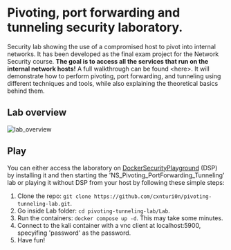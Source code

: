 # Pivoting, port forwarding and tunneling security laboratory.

Security lab showing the use of a compromised host to pivot into internal networks. It has been developed as the final exam project for the Network Security course.
**The goal is to access all the services that run on the internal network hosts!** A full walkthrough can be found \<here\>. It will demonstrate how to perform pivoting, port forwarding, and tunneling using different techniques and tools, while also explaining the theoretical basics behind them.
## Lab overview
![lab_overview](https://github.com/cxnturi0n/pivoting-tunneling-lab/assets/75443422/657bda3a-cd7b-42f7-acdc-fc0b3fafa838)
## Play
You can either access the laboratory on [DockerSecurityPlayground](https://github.com/DockerSecurityPlayground/DSP) (DSP) by installing it and then starting the 'NS_Pivoting_PortForwarding_Tunneling' lab or playing it without DSP from your host by following these simple steps:
1. Clone the repo: ```git clone https://github.com/cxnturi0n/pivoting-tunneling-lab.git```.
2. Go inside Lab folder: ```cd pivoting-tunneling-lab/Lab```.
3. Run the containers: ```docker compose up -d```. This may take some minutes.
4. Connect to the kali container with a vnc client at localhost:5900, specyifing 'password' as the password.
5. Have fun!

